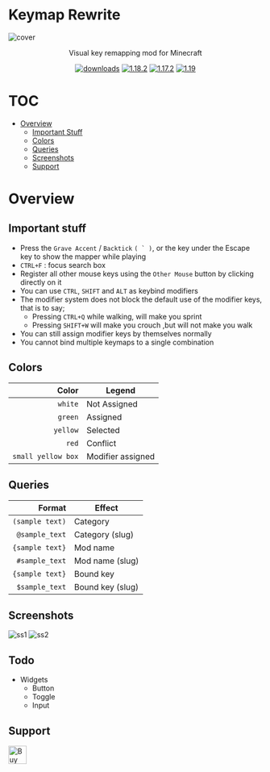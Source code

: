 Keymap Rewrite
===

![cover](images/cover_0.6.0.png)

<div style="text-align: center">
<p>Visual key remapping mod for Minecraft</p>

[![downloads](https://cf.way2muchnoise.eu/keymap.svg)](https://www.curseforge.com/minecraft/mc-mods/keymap)
[![1.18.2](https://img.shields.io/circleci/build/gh/Einjerjar/keymap/v2?label=v2&logo=circleci&style=flat-square)](https://github.com/Einjerjar/keymap/tree/v2)
[![1.17.2](https://img.shields.io/circleci/build/gh/Einjerjar/keymap/v2-1.17.1?label=v2-1.17.1&logo=circleci&style=flat-square)](https://github.com/Einjerjar/keymap/tree/v2-1.17.1)
[![1.19](https://img.shields.io/circleci/build/gh/Einjerjar/keymap/v2-1.19?label=v2-1.19&logo=circleci&style=flat-square)](https://github.com/Einjerjar/keymap/tree/v2-1.19)
</div>

TOC
===

* [Overview](#overview)
    * [Important Stuff](#important-stuff)
    * [Colors](#colors)
    * [Queries](#queries)
    * [Screenshots](#screenshots)
    * [Support](#support)

Overview
===

Important stuff
---

- Press the `Grave Accent` / `Backtick` ``( ` )``, or the key under the Escape key to show the mapper while playing
- `CTRL+F` : focus search box
- Register all other mouse keys using the `Other Mouse` button by clicking directly on it
- You can use `CTRL`, `SHIFT` and `ALT` as keybind modifiers
- The modifier system does not block the default use of the modifier keys, that is to say;
    - Pressing `CTRL+Q` while walking, will make you sprint
    - Pressing `SHIFT+W` will make you crouch ,but will not make you walk
- You can still assign modifier keys by themselves normally
- You cannot bind multiple keymaps to a single combination

Colors
---

|              Color | Legend            |
|-------------------:|-------------------|
|            `white` | Not Assigned      |
|            `green` | Assigned          |
|           `yellow` | Selected          |
|              `red` | Conflict          |
| `small yellow box` | Modifier assigned |

Queries
---

|          Format | Effect           |
|----------------:|------------------|
| `(sample text)` | Category         |
|  `@sample_text` | Category (slug)  |
| `{sample text}` | Mod name         |
|  `#sample_text` | Mod name (slug)  |
| `{sample text}` | Bound key        |
|  `$sample_text` | Bound key (slug) |

Screenshots
---

![ss1](images/2022-06-24_00.40.47.png)
![ss2](images/img.png)

Todo
---

- Widgets
    - Button
    - Toggle
    - Input

Support
---

<a href='https://ko-fi.com/X8X831J1L' target='_blank'><img height='36' style='border:0px;height:36px;' src='https://cdn.ko-fi.com/cdn/kofi1.png?v=2' border='0' alt='Buy Me a Coffee at ko-fi.com' /></a>